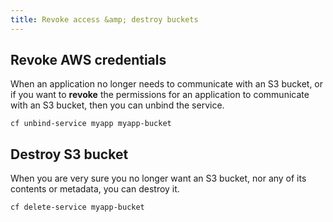 ```yaml
---
title: Revoke access &amp; destroy buckets
---
```


## Revoke AWS credentials

When an application no longer needs to communicate with an S3 bucket, or if you want to **revoke** the permissions for an application to communicate with an S3 bucket, then you can unbind the service.

```
cf unbind-service myapp myapp-bucket
```

## Destroy S3 bucket

When you are very sure you no longer want an S3 bucket, nor any of its contents or metadata, you can destroy it.

```
cf delete-service myapp-bucket
```
